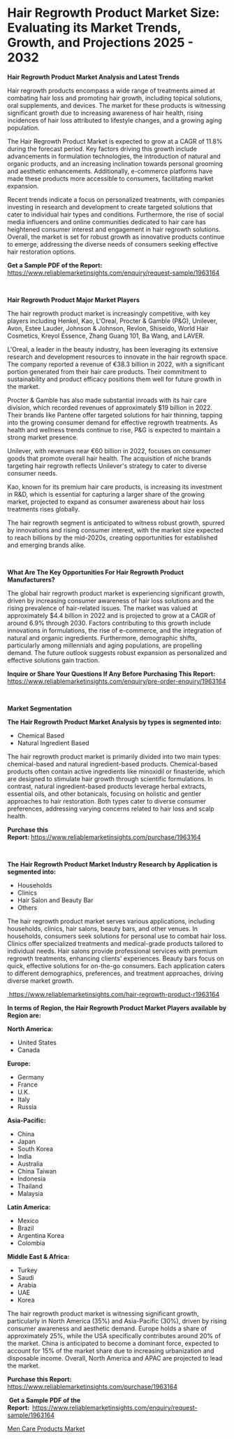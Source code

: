 <p><h1>Hair Regrowth Product Market Size: Evaluating its Market Trends, Growth, and Projections 2025 - 2032</h1></p><p><strong>Hair Regrowth Product Market Analysis and Latest Trends</strong></p>
<p><p>Hair regrowth products encompass a wide range of treatments aimed at combating hair loss and promoting hair growth, including topical solutions, oral supplements, and devices. The market for these products is witnessing significant growth due to increasing awareness of hair health, rising incidences of hair loss attributed to lifestyle changes, and a growing aging population.</p><p>The Hair Regrowth Product Market is expected to grow at a CAGR of 11.8% during the forecast period. Key factors driving this growth include advancements in formulation technologies, the introduction of natural and organic products, and an increasing inclination towards personal grooming and aesthetic enhancements. Additionally, e-commerce platforms have made these products more accessible to consumers, facilitating market expansion.</p><p>Recent trends indicate a focus on personalized treatments, with companies investing in research and development to create targeted solutions that cater to individual hair types and conditions. Furthermore, the rise of social media influencers and online communities dedicated to hair care has heightened consumer interest and engagement in hair regrowth solutions. Overall, the market is set for robust growth as innovative products continue to emerge, addressing the diverse needs of consumers seeking effective hair restoration options.</p></p>
<p><strong>Get a Sample PDF of the Report:&nbsp;</strong> <a href="https://www.reliablemarketinsights.com/enquiry/request-sample/1963164?utm_campaign=3586&utm_medium=2&utm_source=Github&utm_content=ia&utm_term=05042025&utm_id=hair-regrowth-product">https://www.reliablemarketinsights.com/enquiry/request-sample/1963164</a></p>
<p>&nbsp;</p>
<p><strong>Hair Regrowth Product Major Market Players</strong></p>
<p><p>The hair regrowth product market is increasingly competitive, with key players including Henkel, Kao, L'Oreal, Procter & Gamble (P&G), Unilever, Avon, Estee Lauder, Johnson & Johnson, Revlon, Shiseido, World Hair Cosmetics, Kreyol Essence, Zhang Guang 101, Ba Wang, and LAVER.</p><p>L'Oreal, a leader in the beauty industry, has been leveraging its extensive research and development resources to innovate in the hair regrowth space. The company reported a revenue of €38.3 billion in 2022, with a significant portion generated from their hair care products. Their commitment to sustainability and product efficacy positions them well for future growth in the market.</p><p>Procter & Gamble has also made substantial inroads with its hair care division, which recorded revenues of approximately $19 billion in 2022. Their brands like Pantene offer targeted solutions for hair thinning, tapping into the growing consumer demand for effective regrowth treatments. As health and wellness trends continue to rise, P&G is expected to maintain a strong market presence.</p><p>Unilever, with revenues near €60 billion in 2022, focuses on consumer goods that promote overall hair health. The acquisition of niche brands targeting hair regrowth reflects Unilever's strategy to cater to diverse consumer needs. </p><p>Kao, known for its premium hair care products, is increasing its investment in R&D, which is essential for capturing a larger share of the growing market, projected to expand as consumer awareness about hair loss treatments rises globally.</p><p>The hair regrowth segment is anticipated to witness robust growth, spurred by innovations and rising consumer interest, with the market size expected to reach billions by the mid-2020s, creating opportunities for established and emerging brands alike.</p></p>
<p>&nbsp;</p>
<p><strong>What Are The Key Opportunities For Hair Regrowth Product Manufacturers?</strong></p>
<p><p>The global hair regrowth product market is experiencing significant growth, driven by increasing consumer awareness of hair loss solutions and the rising prevalence of hair-related issues. The market was valued at approximately $4.4 billion in 2022 and is projected to grow at a CAGR of around 6.9% through 2030. Factors contributing to this growth include innovations in formulations, the rise of e-commerce, and the integration of natural and organic ingredients. Furthermore, demographic shifts, particularly among millennials and aging populations, are propelling demand. The future outlook suggests robust expansion as personalized and effective solutions gain traction.</p></p>
<p><strong>Inquire or Share Your Questions If Any Before Purchasing This Report:</strong> <a href="https://www.reliablemarketinsights.com/enquiry/pre-order-enquiry/1963164?utm_campaign=3586&utm_medium=2&utm_source=Github&utm_content=ia&utm_term=05042025&utm_id=hair-regrowth-product">https://www.reliablemarketinsights.com/enquiry/pre-order-enquiry/1963164</a></p>
<p>&nbsp;</p>
<p><strong>Market Segmentation</strong></p>
<p><strong>The Hair Regrowth Product Market Analysis by types is segmented into:</strong></p>
<p><ul><li>Chemical Based</li><li>Natural Ingredient Based</li></ul></p>
<p><p>The hair regrowth product market is primarily divided into two main types: chemical-based and natural ingredient-based products. Chemical-based products often contain active ingredients like minoxidil or finasteride, which are designed to stimulate hair growth through scientific formulations. In contrast, natural ingredient-based products leverage herbal extracts, essential oils, and other botanicals, focusing on holistic and gentler approaches to hair restoration. Both types cater to diverse consumer preferences, addressing varying concerns related to hair loss and scalp health.</p></p>
<p><strong>Purchase this Report:&nbsp;</strong><a href="https://www.reliablemarketinsights.com/purchase/1963164?utm_campaign=3586&utm_medium=2&utm_source=Github&utm_content=ia&utm_term=05042025&utm_id=hair-regrowth-product">https://www.reliablemarketinsights.com/purchase/1963164</a></p>
<p>&nbsp;</p>
<p><strong>The Hair Regrowth Product Market Industry Research by Application is segmented into:</strong></p>
<p><ul><li>Households</li><li>Clinics</li><li>Hair Salon and Beauty Bar</li><li>Others</li></ul></p>
<p><p>The hair regrowth product market serves various applications, including households, clinics, hair salons, beauty bars, and other venues. In households, consumers seek solutions for personal use to combat hair loss. Clinics offer specialized treatments and medical-grade products tailored to individual needs. Hair salons provide professional services with premium regrowth treatments, enhancing clients' experiences. Beauty bars focus on quick, effective solutions for on-the-go consumers. Each application caters to different demographics, preferences, and treatment approaches, driving diverse market growth.</p></p>
<p><a href="https://www.reliablemarketinsights.com/hair-regrowth-product-r1963164?utm_campaign=3586&utm_medium=2&utm_source=Github&utm_content=ia&utm_term=05042025&utm_id=hair-regrowth-product">&nbsp;https://www.reliablemarketinsights.com/hair-regrowth-product-r1963164</a></p>
<p><strong>In terms of Region, the Hair Regrowth Product Market Players available by Region are:</strong></p>
<p>
    <p> <strong> North America: </strong>
        <ul>
            <li>United States</li>
            <li>Canada</li>
        </ul>
        </p> 
    <p> <strong> Europe: </strong>
        <ul>
            <li>Germany</li>
            <li>France</li>
            <li>U.K.</li>
            <li>Italy</li>
            <li>Russia</li>
        </ul>
        </p> 
    <p> <strong> Asia-Pacific: </strong>
        <ul>
            <li>China</li>
            <li>Japan</li>
            <li>South Korea</li>
            <li>India</li>
            <li>Australia</li>
            <li>China Taiwan</li>
            <li>Indonesia</li>
            <li>Thailand</li>
            <li>Malaysia</li>
        </ul>
        </p> 
    <p> <strong> Latin America: </strong>
        <ul>
            <li>Mexico</li>
            <li>Brazil</li>
            <li>Argentina Korea</li>
            <li>Colombia</li>
        </ul>
        </p> 
    <p> <strong> Middle East & Africa: </strong>
        <ul>
            <li>Turkey</li>
            <li>Saudi</li>
            <li>Arabia</li>
            <li>UAE</li>
            <li>Korea</li>
        </ul>
    </p>
    </p>
<p><p>The hair regrowth product market is witnessing significant growth, particularly in North America (35%) and Asia-Pacific (30%), driven by rising consumer awareness and aesthetic demand. Europe holds a share of approximately 25%, while the USA specifically contributes around 20% of the market. China is anticipated to become a dominant force, expected to account for 15% of the market share due to increasing urbanization and disposable income. Overall, North America and APAC are projected to lead the market.</p></p>
<p><strong>Purchase this Report: </strong><a href="https://www.reliablemarketinsights.com/purchase/1963164?utm_campaign=3586&utm_medium=2&utm_source=Github&utm_content=ia&utm_term=05042025&utm_id=hair-regrowth-product">https://www.reliablemarketinsights.com/purchase/1963164</a></p>
<p>&nbsp;<strong>Get a Sample PDF of the Report:&nbsp;&nbsp;</strong><a href="https://www.reliablemarketinsights.com/enquiry/request-sample/1963164?utm_campaign=3586&utm_medium=2&utm_source=Github&utm_content=ia&utm_term=05042025&utm_id=hair-regrowth-product">https://www.reliablemarketinsights.com/enquiry/request-sample/1963164</a></p>
<p><strong></strong></p>
<p><p><a href="https://github.com/kukolkasimo5/Market-Research-Report-List-1/blob/main/men-care-products-market.md?utm_campaign=3586&utm_medium=2&utm_source=Github&utm_content=ia&utm_term=05042025&utm_id=hair-regrowth-product">Men Care Products Market</a></p></p>